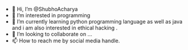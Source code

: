 - 👋 Hi, I’m @ShubhoAcharya
- 👀 I’m interested in programming
- 🌱 I’m currently learning python programming language as well as java and i am also interested in ethical hacking .
- 💞️ I’m looking to collaborate on ...
- 📫 How to reach me by social media handle.

<!---
ShubhoAcharya/ShubhoAcharya is a ✨ special ✨ repository because its `README.md` (this file) appears on your GitHub profile.
You can click the Preview link to take a look at your changes.
--->
